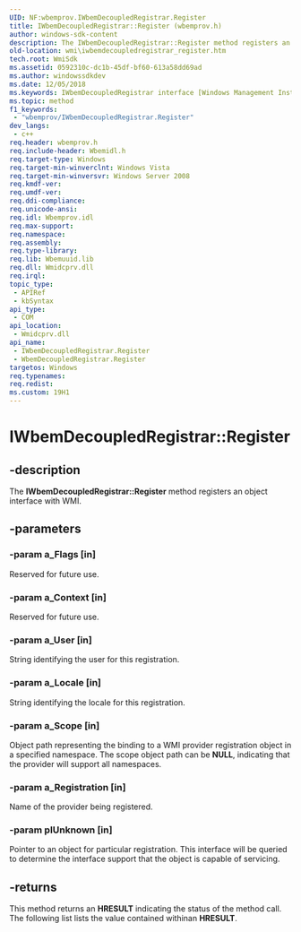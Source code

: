 ```yaml
---
UID: NF:wbemprov.IWbemDecoupledRegistrar.Register
title: IWbemDecoupledRegistrar::Register (wbemprov.h)
author: windows-sdk-content
description: The IWbemDecoupledRegistrar::Register method registers an object interface with WMI.
old-location: wmi\iwbemdecoupledregistrar_register.htm
tech.root: WmiSdk
ms.assetid: 0592310c-dc1b-45df-bf60-613a58dd69ad
ms.author: windowssdkdev
ms.date: 12/05/2018
ms.keywords: IWbemDecoupledRegistrar interface [Windows Management Instrumentation],Register method, IWbemDecoupledRegistrar.Register, IWbemDecoupledRegistrar::Register, Register, Register method [Windows Management Instrumentation], Register method [Windows Management Instrumentation],IWbemDecoupledRegistrar interface, Register method [Windows Management Instrumentation],WbemDecoupledRegistrar object, WbemDecoupledRegistrar object [Windows Management Instrumentation],Register method, _hmm_iwbemdecoupledregistrar_register, wbemprov/IWbemDecoupledRegistrar::Register, wmi.iwbemdecoupledregistrar_register
ms.topic: method
f1_keywords: 
 - "wbemprov/IWbemDecoupledRegistrar.Register"
dev_langs:
 - c++
req.header: wbemprov.h
req.include-header: Wbemidl.h
req.target-type: Windows
req.target-min-winverclnt: Windows Vista
req.target-min-winversvr: Windows Server 2008
req.kmdf-ver: 
req.umdf-ver: 
req.ddi-compliance: 
req.unicode-ansi: 
req.idl: Wbemprov.idl
req.max-support: 
req.namespace: 
req.assembly: 
req.type-library: 
req.lib: Wbemuuid.lib
req.dll: Wmidcprv.dll
req.irql: 
topic_type:
 - APIRef
 - kbSyntax
api_type:
 - COM
api_location:
 - Wmidcprv.dll
api_name:
 - IWbemDecoupledRegistrar.Register
 - WbemDecoupledRegistrar.Register
targetos: Windows
req.typenames: 
req.redist: 
ms.custom: 19H1
---
```


# IWbemDecoupledRegistrar::Register


## -description


The 
<b>IWbemDecoupledRegistrar::Register</b> method registers an object interface with WMI.


## -parameters




### -param a_Flags [in]

Reserved for future use.


### -param a_Context [in]

Reserved for future use.


### -param a_User [in]

String identifying the user for this registration.


### -param a_Locale [in]

String identifying the locale for this registration.


### -param a_Scope [in]

Object path representing the binding to a WMI provider registration object in a specified namespace. The scope object path can be <b>NULL</b>, indicating that the provider will support all namespaces.


### -param a_Registration [in]

Name of the provider being registered.


### -param pIUnknown [in]

Pointer to an object for particular registration. This interface will be queried to determine the interface support that the object is capable of servicing.


## -returns



This method returns an <b>HRESULT</b> indicating the status of the method call. The following list lists the value contained withinan <b>HRESULT</b>.



